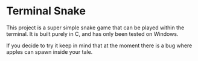 # Terminal Snake
This project is a super simple snake game that can be played within the terminal.
It is built purely in C, and has only been tested on Windows.

If you decide to try it keep in mind that at the moment there is a bug where apples can spawn inside your tale.
